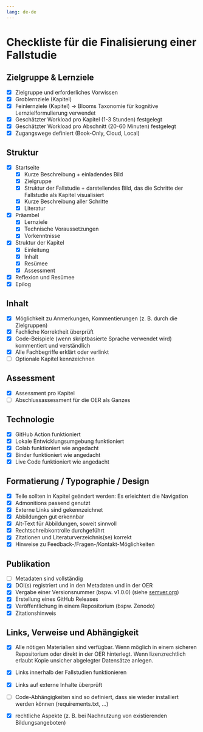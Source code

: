 ```yaml
---
lang: de-de
---
```

# Checkliste für die Finalisierung einer Fallstudie

## Zielgruppe & Lernziele
- [x] Zielgruppe und erforderliches Vorwissen
- [x] Groblernziele (Kapitel)
- [x] Feinlernziele (Kapitel) -> Blooms Taxonomie für kognitive Lernzielformulierung verwendet
- [x] Geschätzter Workload pro Kapitel (1-3 Stunden) festgelegt
- [x] Geschätzter Workload pro Abschnitt (20-60 Minuten) festgelegt
- [x] Zugangswege definiert (Book-Only, Cloud, Local)

## Struktur
- [x] Startseite
  - [x] Kurze Beschreibung + einladendes Bild
  - [x] Zielgruppe
  - [x] Struktur der Fallstudie + darstellendes Bild, das die Schritte der Fallstudie als Kapitel visualisiert
  - [x] Kurze Beschreibung aller Schritte
  - [x] Literatur
- [x] Präambel
  - [x] Lernziele
  - [x] Technische Voraussetzungen
  - [x] Vorkenntnisse
- [x] Struktur der Kapitel
  - [x] Einleitung
  - [x] Inhalt
  - [x] Resümee
  - [x] Assessment
- [x] Reflexion und Resümee
- [x] Epilog

## Inhalt
- [x] Möglichkeit zu Anmerkungen, Kommentierungen (z. B. durch die Zielgruppen)
- [x] Fachliche Korrektheit überprüft
- [x] Code-Beispiele (wenn skriptbasierte Sprache verwendet wird) kommentiert und verständlich
- [x] Alle Fachbegriffe erklärt oder verlinkt
- [ ] Optionale Kapitel kennzeichnen

## Assessment
- [x] Assessment pro Kapitel
- [ ] Abschlussassessment für die OER als Ganzes

## Technologie
- [x] GitHub Action funktioniert
- [x] Lokale Entwicklungsumgebung funktioniert
- [x] Colab funktioniert wie angedacht
- [x] Binder funktioniert wie angedacht
- [x] Live Code funktioniert wie angedacht

## Formatierung / Typographie / Design
- [x] Teile sollten in Kapitel geändert werden: Es erleichtert die Navigation
- [x] Admonitions passend genutzt
- [x] Externe Links sind gekennzeichnet
- [x] Abbildungen gut erkennbar
- [X] Alt-Text für Abbildungen, soweit sinnvoll
- [X] Rechtschreibkontrolle durchgeführt
- [x] Zitationen und Literaturverzeichnis(se) korrekt
- [x] Hinweise zu Feedback-/Fragen-/Kontakt-Möglichkeiten

## Publikation
- [ ] Metadaten sind vollständig
- [X] DOI(s) registriert und in den Metadaten und in der OER
- [x] Vergabe einer Versionsnummer (bspw. v1.0.0) (siehe [semver.org](https://semver.org))
- [X] Erstellung eines GitHub Releases
- [x] Veröffentlichung in einem Repositorium (bspw. Zenodo)
- [X] Zitationshinweis

## Links, Verweise und Abhängigkeit
- [X] Alle nötigen Materialien sind verfügbar. Wenn möglich in einem sicheren Repositorium oder direkt in der OER hinterlegt. Wenn lizenzrechtlich erlaubt Kopie unsicher abgelegter Datensätze anlegen. 
- [x] Links innerhalb der Fallstudien funktionieren
- [x] Links auf externe Inhalte überprüft
- [ ] Code-Abhängigkeiten sind so definiert, dass sie wieder installiert werden können (requirements.txt, …)
- [X] rechtliche Aspekte (z. B. bei Nachnutzung von existierenden Bildungsangeboten)

 